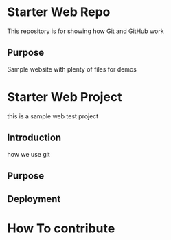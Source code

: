 # Starter Web Repo

This repository is for showing how Git and GitHub work

## Purpose

Sample website with plenty of files for demos

# Starter Web Project

this is a sample web test project

## Introduction
how we use git

## Purpose

## Deployment

# How To contribute